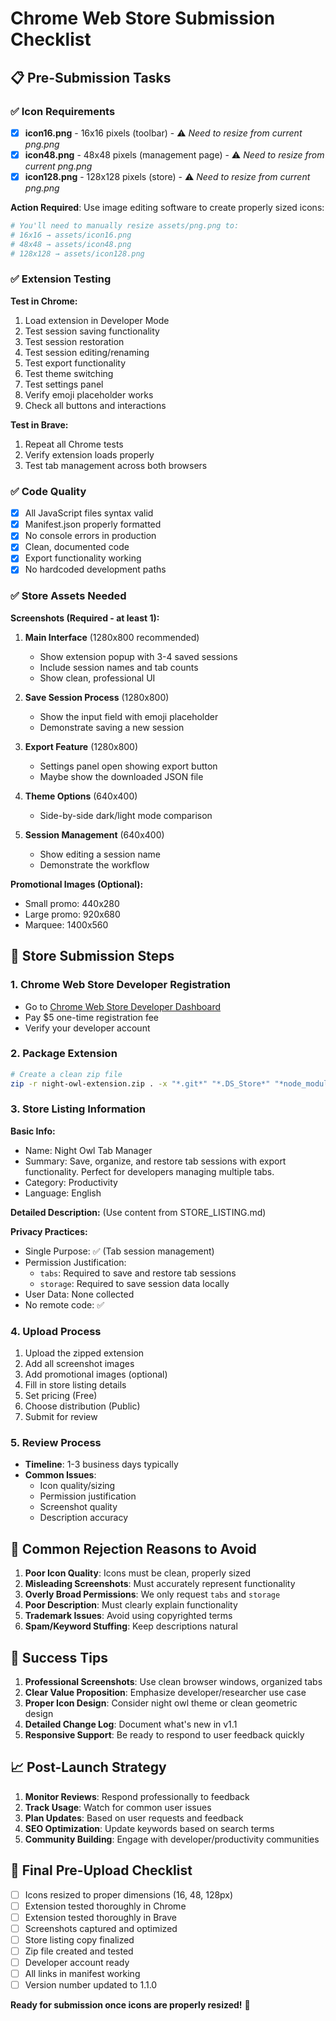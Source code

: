 # Chrome Web Store Submission Checklist

## 📋 Pre-Submission Tasks

### ✅ Icon Requirements
- [x] **icon16.png** - 16x16 pixels (toolbar) - ⚠️ *Need to resize from current png.png*
- [x] **icon48.png** - 48x48 pixels (management page) - ⚠️ *Need to resize from current png.png*  
- [x] **icon128.png** - 128x128 pixels (store) - ⚠️ *Need to resize from current png.png*

**Action Required**: Use image editing software to create properly sized icons:
```bash
# You'll need to manually resize assets/png.png to:
# 16x16 → assets/icon16.png
# 48x48 → assets/icon48.png  
# 128x128 → assets/icon128.png
```

### ✅ Extension Testing
**Test in Chrome:**
1. Load extension in Developer Mode
2. Test session saving functionality
3. Test session restoration  
4. Test session editing/renaming
5. Test export functionality
6. Test theme switching
7. Test settings panel
8. Verify emoji placeholder works
9. Check all buttons and interactions

**Test in Brave:**
1. Repeat all Chrome tests
2. Verify extension loads properly
3. Test tab management across both browsers

### ✅ Code Quality
- [x] All JavaScript files syntax valid
- [x] Manifest.json properly formatted
- [x] No console errors in production
- [x] Clean, documented code
- [x] Export functionality working
- [x] No hardcoded development paths

### ✅ Store Assets Needed

**Screenshots (Required - at least 1):**
1. **Main Interface** (1280x800 recommended)
   - Show extension popup with 3-4 saved sessions
   - Include session names and tab counts
   - Show clean, professional UI

2. **Save Session Process** (1280x800)
   - Show the input field with emoji placeholder
   - Demonstrate saving a new session

3. **Export Feature** (1280x800)
   - Settings panel open showing export button
   - Maybe show the downloaded JSON file

4. **Theme Options** (640x400)
   - Side-by-side dark/light mode comparison

5. **Session Management** (640x400)
   - Show editing a session name
   - Demonstrate the workflow

**Promotional Images (Optional):**
- Small promo: 440x280
- Large promo: 920x680
- Marquee: 1400x560

## 🏪 Store Submission Steps

### 1. Chrome Web Store Developer Registration
- Go to [Chrome Web Store Developer Dashboard](https://chrome.google.com/webstore/devconsole)
- Pay $5 one-time registration fee
- Verify your developer account

### 2. Package Extension
```bash
# Create a clean zip file
zip -r night-owl-extension.zip . -x "*.git*" "*.DS_Store*" "*node_modules*" "STORE_LISTING.md" "SUBMISSION_CHECKLIST.md"
```

### 3. Store Listing Information

**Basic Info:**
- Name: Night Owl Tab Manager
- Summary: Save, organize, and restore tab sessions with export functionality. Perfect for developers managing multiple tabs.
- Category: Productivity
- Language: English

**Detailed Description:** (Use content from STORE_LISTING.md)

**Privacy Practices:**
- Single Purpose: ✅ (Tab session management)
- Permission Justification:
  - `tabs`: Required to save and restore tab sessions
  - `storage`: Required to save session data locally
- User Data: None collected
- No remote code: ✅

### 4. Upload Process
1. Upload the zipped extension
2. Add all screenshot images
3. Add promotional images (optional)
4. Fill in store listing details
5. Set pricing (Free)
6. Choose distribution (Public)
7. Submit for review

### 5. Review Process
- **Timeline**: 1-3 business days typically
- **Common Issues**: 
  - Icon quality/sizing
  - Permission justification
  - Screenshot quality
  - Description accuracy

## 🚨 Common Rejection Reasons to Avoid

1. **Poor Icon Quality**: Icons must be clean, properly sized
2. **Misleading Screenshots**: Must accurately represent functionality  
3. **Overly Broad Permissions**: We only request `tabs` and `storage`
4. **Poor Description**: Must clearly explain functionality
5. **Trademark Issues**: Avoid using copyrighted terms
6. **Spam/Keyword Stuffing**: Keep descriptions natural

## 🎯 Success Tips

1. **Professional Screenshots**: Use clean browser windows, organized tabs
2. **Clear Value Proposition**: Emphasize developer/researcher use case
3. **Proper Icon Design**: Consider night owl theme or clean geometric design
4. **Detailed Change Log**: Document what's new in v1.1
5. **Responsive Support**: Be ready to respond to user feedback quickly

## 📈 Post-Launch Strategy

1. **Monitor Reviews**: Respond professionally to feedback
2. **Track Usage**: Watch for common user issues
3. **Plan Updates**: Based on user requests and feedback
4. **SEO Optimization**: Update keywords based on search terms
5. **Community Building**: Engage with developer/productivity communities

## 🔧 Final Pre-Upload Checklist

- [ ] Icons resized to proper dimensions (16, 48, 128px)
- [ ] Extension tested thoroughly in Chrome
- [ ] Extension tested thoroughly in Brave  
- [ ] Screenshots captured and optimized
- [ ] Store listing copy finalized
- [ ] Zip file created and tested
- [ ] Developer account ready
- [ ] All links in manifest working
- [ ] Version number updated to 1.1.0

**Ready for submission once icons are properly resized!** 🚀
